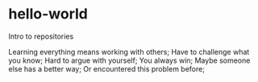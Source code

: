 # hello-world
Intro to repositories

Learning everything means working with others;
  Have to challenge what you know;
    Hard to argue with yourself;
      You always win;
  Maybe someone else has a better way;
    Or encountered this problem before;

